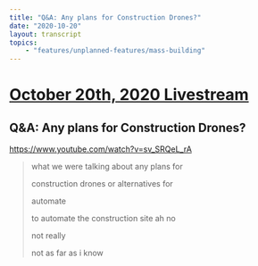 ```yaml
---
title: "Q&A: Any plans for Construction Drones?"
date: "2020-10-20"
layout: transcript
topics:
    - "features/unplanned-features/mass-building"
---
```

# [October 20th, 2020 Livestream](../2020-10-20.md)
## Q&A: Any plans for Construction Drones?
https://www.youtube.com/watch?v=sv_SRQeL_rA
> what we were talking about any plans for
> 
> construction drones or alternatives for
> 
> automate
> 
> to automate the construction site ah no
> 
> not really
> 
> not as far as i know
> 
